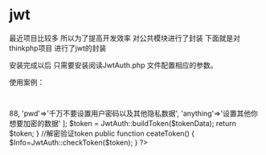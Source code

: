 # jwt
最近项目比较多  所以为了提高开发效率  对公共模块进行了封装
下面就是对thinkphp项目 进行了jwt的封装

安装完成以后  只需要安装阅读JwtAuth.php 文件配置相应的参数。

使用案例：


` ` 
<?php

      use Firebase\JWT\JwtAuth;

      //加密生成token
      public function ceateToken()
      {

         $tokenData = [
            'userid'=>88,
            'pwd'=>'千万不要设置用户密码以及其他隐私数据',
            'anything'=>'设置其他你想要加密的数据'
         ];
         $token = JwtAuth::buildToken($tokenData);
         return $token;
      }

      //解密验证token
      public function ceateToken()
      {
         $Info=JwtAuth::checkToken($token);
      }
?>
` ` 
